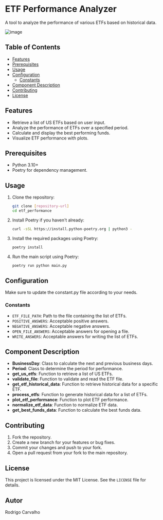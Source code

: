 # ETF Performance Analyzer

A tool to analyze the performance of various ETFs based on historical data.

![image](https://github.com/rodrigofmcarvalho/etf_performance/assets/96849660/b492fec8-58cb-4e99-969e-1f454403e29b)

## Table of Contents

- [Features](#features)
- [Prerequisites](#prerequisites)
- [Usage](#usage)
- [Configuration](#configuration)
    - [Constants](#constants)
- [Component Description](#component-description)
- [Contributing](#contributing)
- [License](#license)

## Features

- Retrieve a list of US ETFs based on user input.
- Analyze the performance of ETFs over a specified period.
- Calculate and display the best performing funds.
- Visualize ETF performance with plots.

## Prerequisites

- Python 3.10+
- Poetry for dependency management.

## Usage

1. Clone the repository:
   ```bash
   git clone [repository-url]
   cd etf_performance
   ```

2. Install Poetry if you haven't already:
   ```bash
   curl -sSL https://install.python-poetry.org | python3 -
   ```

3. Install the required packages using Poetry:
   ```bash
   poetry install
   ```

4. Run the main script using Poetry:
   ```bash
   poetry run python main.py
   ```

## Configuration

Make sure to update the constant.py file according to your needs.

### Constants

- `ETF_FILE_PATH`: Path to the file containing the list of ETFs.
- `POSITIVE_ANSWERS`: Acceptable positive answers.
- `NEGATIVE_ANSWERS`: Acceptable negative answers.
- `OPEN_FILE_ANSWERS`: Acceptable answers for opening a file.
- `WRITE_ANSWERS`: Acceptable answers for writing the list of ETFs.

## Component Description

- **BusinessDay**: Class to calculate the next and previous business days.
- **Period**: Class to determine the period for performance.
- **get_us_etfs**: Function to retrieve a list of US ETFs.
- **validate_file**: Function to validate and read the ETF file.
- **get_etf_historical_data**: Function to retrieve historical data for a specific ETF.
- **process_etfs**: Function to generate historical data for a list of ETFs.
- **plot_etf_performance**: Function to plot ETF performance.
- **normalize_etf_data**: Function to normalize ETF data.
- **get_best_funds_data**: Function to calculate the best funds data.

## Contributing

1. Fork the repository.
2. Create a new branch for your features or bug fixes.
3. Commit your changes and push to your fork.
4. Open a pull request from your fork to the main repository.

## License

This project is licensed under the MIT License. See the `LICENSE` file for details.

## Autor

Rodrigo Carvalho
